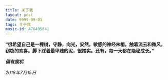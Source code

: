 ```yaml
---
title: 关于我
layout: post
date: 9999-09-01
tags: 关于我
music-id: 476495641
---
```

**“很希望自己是一棵树，守静，向光，安然，敏感的神经末梢，触着流云和微风，窃窃的欢喜。脚下踩着最卑贱的泥，很踏实。还有，每一天都在隐秘成长。”**



***偏有宸机*** 

*2018年7月15日*


